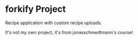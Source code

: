 # forkify Project

Recipe application with custom recipe uploads.


It's not my own project, it's from jonasschmedtmann's course!
